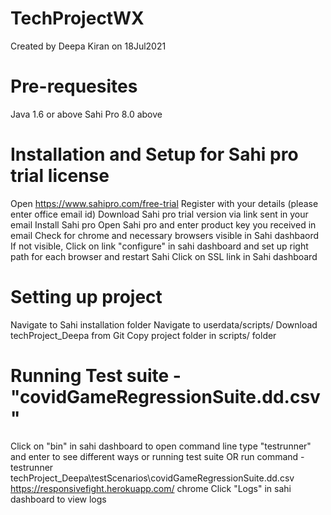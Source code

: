 # TechProjectWX
Created by Deepa Kiran on 18Jul2021

# Pre-requesites
Java 1.6 or above
Sahi Pro 8.0 above

# Installation and Setup for Sahi pro trial license
Open https://www.sahipro.com/free-trial
Register with your details (please enter office email id)
Download Sahi pro trial version via link sent in your email
Install Sahi pro
Open Sahi pro and enter product key you received in email
Check for chrome and necessary browsers visible in Sahi dashbaord
If not visible, Click on link "configure" in sahi dashboard and set up right path for each browser and restart Sahi
Click on SSL link in Sahi dashboard

# Setting up project
Navigate to Sahi installation folder
Navigate to userdata/scripts/
Download techProject_Deepa from Git
Copy project folder in scripts/ folder

# Running Test suite - "covidGameRegressionSuite.dd.csv"
Click on "bin" in sahi dashboard to open command line
type "testrunner" and enter to see different ways or running test suite OR
run command - testrunner techProject_Deepa\testScenarios\covidGameRegressionSuite.dd.csv https://responsivefight.herokuapp.com/ chrome
Click "Logs" in sahi dashboard to view logs
